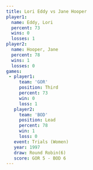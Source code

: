 ```yaml
---
title: Lori Eddy vs Jane Hooper
player1:            
  name: Eddy, Lori  
  percent: 73       
  wins: 0           
  losses: 1         
player2:            
  name: Hooper, Jane
  percent: 78       
  wins: 1           
  losses: 0         
games:
 - player1:         
     team: 'GOR'    
     position: Third
     percent: 73    
     win: 0         
     loss: 1        
   player2:        
     team: 'BOD'   
     position: Lead
     percent: 78   
     win: 1        
     loss: 0       
   event: Trials (Women)
   year: 1997           
   draw: Round Robin(6) 
   score: GOR 5 - BOD 6 
---
```

